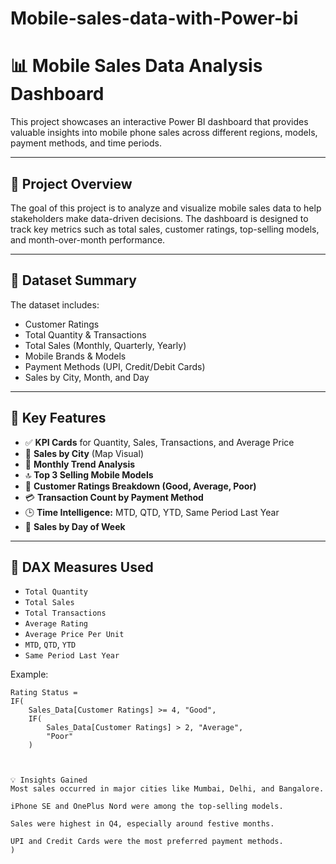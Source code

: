 # Mobile-sales-data-with-Power-bi
# 📊 Mobile Sales Data Analysis Dashboard

This project showcases an interactive Power BI dashboard that provides valuable insights into mobile phone sales across different regions, models, payment methods, and time periods.

---

## 🚀 Project Overview

The goal of this project is to analyze and visualize mobile sales data to help stakeholders make data-driven decisions. The dashboard is designed to track key metrics such as total sales, customer ratings, top-selling models, and month-over-month performance.

---

## 📂 Dataset Summary

The dataset includes:
- Customer Ratings
- Total Quantity & Transactions
- Total Sales (Monthly, Quarterly, Yearly)
- Mobile Brands & Models
- Payment Methods (UPI, Credit/Debit Cards)
- Sales by City, Month, and Day

---

## 📌 Key Features

- ✅ **KPI Cards** for Quantity, Sales, Transactions, and Average Price
- 📍 **Sales by City** (Map Visual)
- 📅 **Monthly Trend Analysis**
- 🔝 **Top 3 Selling Mobile Models**
- 🎯 **Customer Ratings Breakdown (Good, Average, Poor)**
- 💳 **Transaction Count by Payment Method**
- 🕒 **Time Intelligence:** MTD, QTD, YTD, Same Period Last Year
- 📆 **Sales by Day of Week**

---

## 🧠 DAX Measures Used

- `Total Quantity`
- `Total Sales`
- `Total Transactions`
- `Average Rating`
- `Average Price Per Unit`
- `MTD`, `QTD`, `YTD`
- `Same Period Last Year`

Example:
```DAX
Rating Status = 
IF(
    Sales_Data[Customer Ratings] >= 4, "Good",
    IF(
        Sales_Data[Customer Ratings] > 2, "Average",
        "Poor"
    )



💡 Insights Gained
Most sales occurred in major cities like Mumbai, Delhi, and Bangalore.

iPhone SE and OnePlus Nord were among the top-selling models.

Sales were highest in Q4, especially around festive months.

UPI and Credit Cards were the most preferred payment methods.
)
